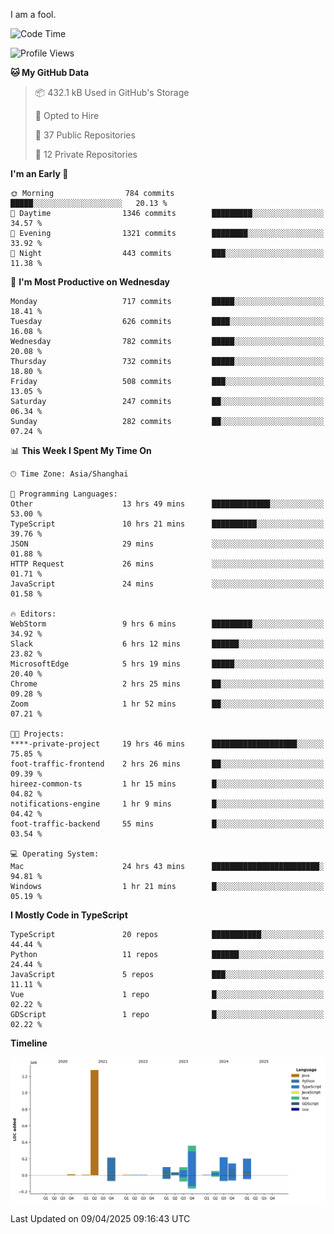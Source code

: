 I am a fool.

<!--START_SECTION:waka-->
![Code Time](http://img.shields.io/badge/Code%20Time-2%2C851%20hrs%2028%20mins-blue)

![Profile Views](http://img.shields.io/badge/Profile%20Views-0-blue)

**🐱 My GitHub Data** 

> 📦 432.1 kB Used in GitHub's Storage 
 > 
> 💼 Opted to Hire
 > 
> 📜 37 Public Repositories 
 > 
> 🔑 12 Private Repositories 
 > 
**I'm an Early 🐤** 

```text
🌞 Morning                784 commits         █████░░░░░░░░░░░░░░░░░░░░   20.13 % 
🌆 Daytime                1346 commits        █████████░░░░░░░░░░░░░░░░   34.57 % 
🌃 Evening                1321 commits        ████████░░░░░░░░░░░░░░░░░   33.92 % 
🌙 Night                  443 commits         ███░░░░░░░░░░░░░░░░░░░░░░   11.38 % 
```
📅 **I'm Most Productive on Wednesday** 

```text
Monday                   717 commits         █████░░░░░░░░░░░░░░░░░░░░   18.41 % 
Tuesday                  626 commits         ████░░░░░░░░░░░░░░░░░░░░░   16.08 % 
Wednesday                782 commits         █████░░░░░░░░░░░░░░░░░░░░   20.08 % 
Thursday                 732 commits         █████░░░░░░░░░░░░░░░░░░░░   18.80 % 
Friday                   508 commits         ███░░░░░░░░░░░░░░░░░░░░░░   13.05 % 
Saturday                 247 commits         ██░░░░░░░░░░░░░░░░░░░░░░░   06.34 % 
Sunday                   282 commits         ██░░░░░░░░░░░░░░░░░░░░░░░   07.24 % 
```


📊 **This Week I Spent My Time On** 

```text
🕑︎ Time Zone: Asia/Shanghai

💬 Programming Languages: 
Other                    13 hrs 49 mins      █████████████░░░░░░░░░░░░   53.00 % 
TypeScript               10 hrs 21 mins      ██████████░░░░░░░░░░░░░░░   39.76 % 
JSON                     29 mins             ░░░░░░░░░░░░░░░░░░░░░░░░░   01.88 % 
HTTP Request             26 mins             ░░░░░░░░░░░░░░░░░░░░░░░░░   01.71 % 
JavaScript               24 mins             ░░░░░░░░░░░░░░░░░░░░░░░░░   01.58 % 

🔥 Editors: 
WebStorm                 9 hrs 6 mins        █████████░░░░░░░░░░░░░░░░   34.92 % 
Slack                    6 hrs 12 mins       ██████░░░░░░░░░░░░░░░░░░░   23.82 % 
MicrosoftEdge            5 hrs 19 mins       █████░░░░░░░░░░░░░░░░░░░░   20.40 % 
Chrome                   2 hrs 25 mins       ██░░░░░░░░░░░░░░░░░░░░░░░   09.28 % 
Zoom                     1 hr 52 mins        ██░░░░░░░░░░░░░░░░░░░░░░░   07.21 % 

🐱‍💻 Projects: 
****-private-project     19 hrs 46 mins      ███████████████████░░░░░░   75.85 % 
foot-traffic-frontend    2 hrs 26 mins       ██░░░░░░░░░░░░░░░░░░░░░░░   09.39 % 
hireez-common-ts         1 hr 15 mins        █░░░░░░░░░░░░░░░░░░░░░░░░   04.82 % 
notifications-engine     1 hr 9 mins         █░░░░░░░░░░░░░░░░░░░░░░░░   04.42 % 
foot-traffic-backend     55 mins             █░░░░░░░░░░░░░░░░░░░░░░░░   03.54 % 

💻 Operating System: 
Mac                      24 hrs 43 mins      ████████████████████████░   94.81 % 
Windows                  1 hr 21 mins        █░░░░░░░░░░░░░░░░░░░░░░░░   05.19 % 
```

**I Mostly Code in TypeScript** 

```text
TypeScript               20 repos            ███████████░░░░░░░░░░░░░░   44.44 % 
Python                   11 repos            ██████░░░░░░░░░░░░░░░░░░░   24.44 % 
JavaScript               5 repos             ███░░░░░░░░░░░░░░░░░░░░░░   11.11 % 
Vue                      1 repo              █░░░░░░░░░░░░░░░░░░░░░░░░   02.22 % 
GDScript                 1 repo              █░░░░░░░░░░░░░░░░░░░░░░░░   02.22 % 
```



**Timeline**

![Lines of Code chart](https://raw.githubusercontent.com/VeejaLiu/VeejaLiu/master/assets/bar_graph.png)


 Last Updated on 09/04/2025 09:16:43 UTC
<!--END_SECTION:waka-->
